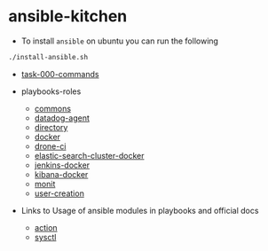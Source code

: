 # ansible-kitchen

- To install `ansible` on ubuntu you can run the following
```bash
./install-ansible.sh
```

- [task-000-commands](task-000-commands)
- playbooks-roles
    - [commons](playbooks/roles/commons)
    - [datadog-agent](playbooks/roles/datadog-agent)
    - [directory](playbooks/roles/directory)
    - [docker](playbooks/roles/docker)
    - [drone-ci](playbooks/roles/drone-ci)
    - [elastic-search-cluster-docker](playbooks/roles/elastic-search-cluster-docker)
    - [jenkins-docker](playbooks/roles/jenkins-docker)
    - [kibana-docker](playbooks/roles/kibana-docker)
    - [monit](playbooks/roles/monit)
    - [user-creation](playbooks/roles/user)
    


- Links to Usage of ansible modules in playbooks and official docs
  - [action]()
  - [sysctl](playbooks/roles/elastic-search-cluster-docker/tasks/install-docker-elastic-search-cluster.yml#L03) 

    
